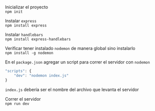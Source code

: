 Inicializar el proyecto  
`npm init`

Instalar `express`  
`npm install express`

Instalar `handlebars`  
`npm install express-handlebars`

Verificar tener instalado `nodemon` de manera global sino instalarlo  
`npm install -g nodemon`

En el `package.json` agregar un script para correr el servidor con `nodemon`

```javascript
"scripts": {
    "dev": "nodemon index.js"
}
```

`index.js` debería ser el nombre del archivo que levanta el servidor

Correr el servidor  
`npm run dev`
